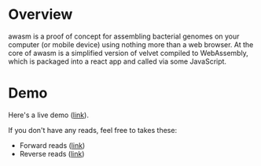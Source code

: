 # Overview
awasm is a proof of concept for assembling bacterial genomes on your computer (or mobile device) using nothing more than a
web browser. At the core of awasm is a simplified version of velvet compiled to WebAssembly, which is packaged into a react
app and called via some JavaScript.


# Demo
Here's a live demo ([link](https://awasm.stephen.ac/)).


If you don't have any reads, feel free to takes these:
* Forward reads ([link](https://raw.githubusercontent.com/scwatts/awasm/master/data/short_reads_1.fastq.gz))
* Reverse reads ([link](https://raw.githubusercontent.com/scwatts/awasm/master/data/short_reads_2.fastq.gz))

